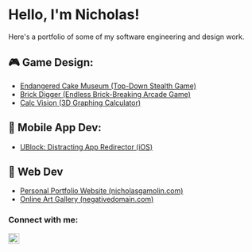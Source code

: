 <!--
**Nickamolin/Nickamolin** is a ✨ _special_ ✨ repository because its `README.md` (this file) appears on your GitHub profile.

Here are some ideas to get you started:

- 🔭 I’m currently working on ...
- 🌱 I’m currently learning ...
- 👯 I’m looking to collaborate on ...
- 🤔 I’m looking for help with ...
- 💬 Ask me about ...
- 📫 How to reach me: ...
- 😄 Pronouns: ...
- ⚡ Fun fact: ...
-->

<h1>Hello, I'm Nicholas! </h1>
Here's a portfolio of some of my software engineering and design work.

<h2>🎮 Game Design:</h2>

- [Endangered Cake Museum (Top-Down Stealth Game)](https://github.com/Nickamolin/endangered-cake-museum)
- [Brick Digger (Endless Brick-Breaking Arcade Game)](https://github.com/Nickamolin/brick-digger-demo)
- [Calc Vision (3D Graphing Calculator)](https://www.youtube.com/watch?v=rLlaaXyZbyI)

<!--
- [Randomized Business Quiz](https://github.com/Nickamolin/RandomizedBusinessQuiz)
- [Asteroids](https://github.com/Nickamolin/Asteroids)
- [Space Invaders Business Quiz](https://github.com/Nickamolin/SpaceInvadersBusinessQuiz)
-->

<h2>📱 Mobile App Dev:</h2>

- [UBlock: Distracting App Redirector (iOS)](https://github.com/Nickamolin/UblockFocusApp)

<h2>🛜 Web Dev</h2>

- [Personal Portfolio Website (nicholasgamolin.com)](https://github.com/Nickamolin/nicholasgamolin)
- [Online Art Gallery (negativedomain.com)](https://github.com/Nickamolin/NegativeDomain)

<!--
- <b>Java</b>
  - [UVA Course Reviewer](https://github.com/Nickamolin/UVACourseReviewer)
  - [Wordle (Offline Recreation)](https://github.com/Nickamolin/Wordle)
  - [Mobile Chapter Manager](https://github.com/Nickamolin/MobileChapterManager)
- <b>C, C++</b>
  - [Postfix Calculator](https://github.com/Nickamolin/PostFixCalculator)
- <b>C#</b>
  - [Calc Vision (3D Graphing Calculator)](https://github.com/Nickamolin/CalcVision/blob/main/README.md)
  - [Randomized Business Quiz](https://github.com/Nickamolin/RandomizedBusinessQuiz) 
- <b>HTML, CSS, JS</b>
  - [Online Art Gallery (negativedomain.com)](https://github.com/Nickamolin/OnlineArtGallery)
- <b>Other</b>
  - [Asteroids](https://github.com/Nickamolin/Asteroids)
  - [Space Invaders Business Quiz](https://github.com/Nickamolin/SpaceInvadersBusinessQuiz)
-->

<!--

<h2>📺 Digital Art & Animation:</h2>

- [DNA | F1 The Movie (Video Edit)](https://www.youtube.com/watch?v=HuUPuRlJSnc)
- [Tore Up | Top Gun: Maverick (Video Edit)](https://www.youtube.com/watch?v=mDZmO595esM)
- [Flourish Intro (2D Animation)](https://www.youtube.com/watch?v=bqCrQkWlCVk)
- [Negative Domain (Digital Art Gallery)](https://negativedomain.com/)
- [The Rider (3D Animation)](https://www.youtube.com/watch?v=LD4bC0svJ5E)

-->

<h3>Connect with me:</h3>

[<img align="left" alt="Nicholas Gamolin | LinkedIn" width="22px" src="https://www.svgrepo.com/show/157006/linkedin.svg" />][linkedin]

[linkedin]: https://www.linkedin.com/in/nicholas-gamolin/
